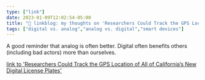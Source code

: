 ```yaml
---
type: ["link"]
date: 2023-01-09T12:02:54-05:00
title: "🔗 linkblog: my thoughts on 'Researchers Could Track the GPS Location of All of California’s New Digital License Plates'"
tags: ["digital vs. analog","analog vs. digital","smart devices"]
---
```

A good reminder that analog is often better. Digital often benefits others (including bad actors) more than ourselves.  
 

[link to 'Researchers Could Track the GPS Location of All of California’s New Digital License Plates'](https://www.vice.com/en/article/wxn9vx/researchers-track-reviver-digital-license-plate-gps-location)
